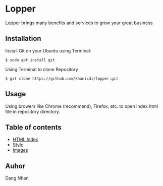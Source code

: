 # Lopper
Lopper brings many benefits and services to grow your great business.
## Installation
Install Git on your Ubuntu using Terminal:
```
$ sudo apt install git
```
Using Terminal to clone Repository
```
$ git clone https://github.com/khanicdi/lopper.git
```
## Usage
Using browers like Chrome (recommend), Firefox, etc. to open index.html file in repository directory.

## Table of contents
* [HTML Index](https://github.com/khanicdi/lopper/blob/lopper/index.html)
* [Style](https://github.com/khanicdi/lopper/tree/lopper/style)
* [Images](https://github.com/khanicdi/lopper/tree/lopper/images)
## Auhor
Dang Nhan
